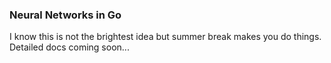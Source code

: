 ### Neural Networks in Go

I know this is not the brightest idea but summer break makes you do things.
Detailed docs coming soon...
